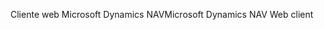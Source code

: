 <span data-ttu-id="32bee-101">Cliente web Microsoft Dynamics NAV</span><span class="sxs-lookup"><span data-stu-id="32bee-101">Microsoft Dynamics NAV Web client</span></span>